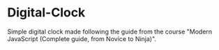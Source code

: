 # Digital-Clock

Simple digital clock made following the guide from the course "Modern JavaScript (Complete guide, from Novice to Ninja)".
